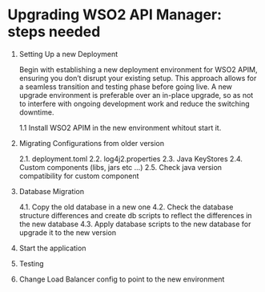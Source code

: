 # Upgrading WSO2 API Manager: steps needed

1. Setting Up a new Deployment

    Begin with establishing a new deployment environment for WSO2 APIM, ensuring you don’t disrupt your existing setup. This approach allows for a seamless transition and testing phase before going live. A new upgrade environment is  preferable over an in-place upgrade, so as not to interfere with ongoing development work and reduce the switching downtime.
    
    1.1 Install WSO2 APIM in the new environment whitout start it.

2. Migrating Configurations from older version

    2.1. deployment.toml
    2.2. log4j2.properties
    2.3. Java KeyStores
    2.4. Custom components (libs, jars etc ...)
    2.5. Check java version compatibility for custom component

4. Database Migration

    4.1. Copy the old database in a new one
    4.2. Check the database structure differences and create db scripts to reflect the differences in the new database
    4.3. Apply database scripts to the new database for upgrade it to the new version

5. Start the application

6. Testing

7. Change Load Balancer config to point to the new environment